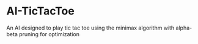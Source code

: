 # AI-TicTacToe
An AI designed to play tic tac toe using the minimax algorithm with alpha-beta pruning for optimization
